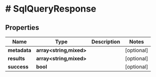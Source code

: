 # # SqlQueryResponse

## Properties

Name | Type | Description | Notes
------------ | ------------- | ------------- | -------------
**metadata** | **array<string,mixed>** |  | [optional]
**results** | **array<string,mixed>** |  | [optional]
**success** | **bool** |  | [optional]

